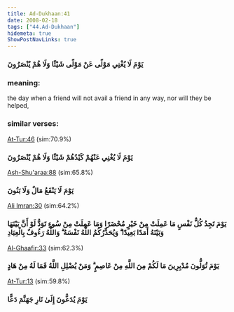 ```yaml
---
title: Ad-Dukhaan:41
date: 2008-02-18
tags: ["44.Ad-Dukhaan"]
hidemeta: true 
ShowPostNavLinks: true 
---
```

### يَوْمَ لَا يُغْنِي مَوْلًى عَنْ مَوْلًى شَيْئًا وَلَا هُمْ يُنْصَرُونَ
### meaning: 
the day when a friend will not avail a friend in any way, nor will they be helped,
### similar verses: 

[At-Tur:46](/52/46) (sim:70.9%)

### يَوْمَ لَا يُغْنِي عَنْهُمْ كَيْدُهُمْ شَيْئًا وَلَا هُمْ يُنْصَرُونَ

[Ash-Shu'araa:88](/26/88) (sim:65.8%)

### يَوْمَ لَا يَنْفَعُ مَالٌ وَلَا بَنُونَ

[Ali Imran:30](/3/30) (sim:64.2%)

### يَوْمَ تَجِدُ كُلُّ نَفْسٍ مَا عَمِلَتْ مِنْ خَيْرٍ مُحْضَرًا وَمَا عَمِلَتْ مِنْ سُوءٍ تَوَدُّ لَوْ أَنَّ بَيْنَهَا وَبَيْنَهُ أَمَدًا بَعِيدًا ۗ وَيُحَذِّرُكُمُ اللَّهُ نَفْسَهُ ۗ وَاللَّهُ رَءُوفٌ بِالْعِبَادِ

[Al-Ghaafir:33](/40/33) (sim:62.3%)

### يَوْمَ تُوَلُّونَ مُدْبِرِينَ مَا لَكُمْ مِنَ اللَّهِ مِنْ عَاصِمٍ ۗ وَمَنْ يُضْلِلِ اللَّهُ فَمَا لَهُ مِنْ هَادٍ

[At-Tur:13](/52/13) (sim:59.8%)

### يَوْمَ يُدَعُّونَ إِلَىٰ نَارِ جَهَنَّمَ دَعًّا
